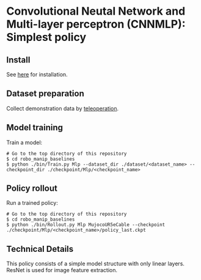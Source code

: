 # Convolutional Neutal Network and Multi-layer perceptron (CNNMLP): Simplest policy

## Install
See [here](../../../doc/install.md#MLP) for installation.

## Dataset preparation
Collect demonstration data by [teleoperation](../../teleop).

## Model training
Train a model:
```console
# Go to the top directory of this repository
$ cd robo_manip_baselines
$ python ./bin/Train.py Mlp --dataset_dir ./dataset/<dataset_name> --checkpoint_dir ./checkpoint/Mlp/<checkpoint_name>
```

## Policy rollout
Run a trained policy:
```console
# Go to the top directory of this repository
$ cd robo_manip_baselines
$ python ./bin/Rollout.py Mlp MujocoUR5eCable --checkpoint ./checkpoint/Mlp/<checkpoint_name>/policy_last.ckpt
```

## Technical Details
This policy consists of a simple model structure with only linear layers. ResNet is used for image feature extraction.
